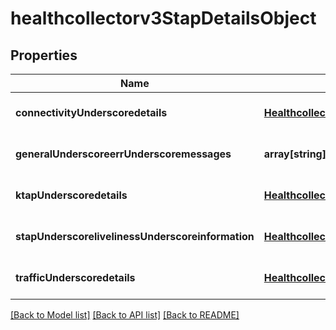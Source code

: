 # healthcollectorv3StapDetailsObject

## Properties
Name | Type | Description | Notes
------------ | ------------- | ------------- | -------------
**connectivityUnderscoredetails** | [**Healthcollectorv3GeneralDetailsObject**](Healthcollectorv3GeneralDetailsObject.md) |  | [optional] [default to null]
**generalUnderscoreerrUnderscoremessages** | **array[string]** |  | [optional] [default to null]
**ktapUnderscoredetails** | [**Healthcollectorv3GeneralDetailsObject**](Healthcollectorv3GeneralDetailsObject.md) |  | [optional] [default to null]
**stapUnderscorelivelinessUnderscoreinformation** | [**Healthcollectorv3StapLiveInfoObject**](Healthcollectorv3StapLiveInfoObject.md) |  | [optional] [default to null]
**trafficUnderscoredetails** | [**Healthcollectorv3GeneralDetailsObject**](Healthcollectorv3GeneralDetailsObject.md) |  | [optional] [default to null]

[[Back to Model list]](../README.md#documentation-for-models) [[Back to API list]](../README.md#documentation-for-api-endpoints) [[Back to README]](../README.md)


